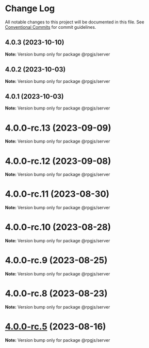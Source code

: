# Change Log

All notable changes to this project will be documented in this file.
See [Conventional Commits](https://conventionalcommits.org) for commit guidelines.

## 4.0.3 (2023-10-10)

**Note:** Version bump only for package @rpgjs/server





## 4.0.2 (2023-10-03)

**Note:** Version bump only for package @rpgjs/server





## 4.0.1 (2023-10-03)

**Note:** Version bump only for package @rpgjs/server





# 4.0.0-rc.13 (2023-09-09)

**Note:** Version bump only for package @rpgjs/server





# 4.0.0-rc.12 (2023-09-08)

**Note:** Version bump only for package @rpgjs/server





# 4.0.0-rc.11 (2023-08-30)

**Note:** Version bump only for package @rpgjs/server





# 4.0.0-rc.10 (2023-08-28)

**Note:** Version bump only for package @rpgjs/server





# 4.0.0-rc.9 (2023-08-25)

**Note:** Version bump only for package @rpgjs/server





# 4.0.0-rc.8 (2023-08-23)

**Note:** Version bump only for package @rpgjs/server





# [4.0.0-rc.5](https://github.com/RSamaium/RPG-JS/compare/v4.0.0-rc.4...v4.0.0-rc.5) (2023-08-16)

**Note:** Version bump only for package @rpgjs/server
